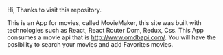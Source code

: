 
Hi, Thanks to visit this repository.

This is an App for movies, called MovieMaker,  this site was built with technologies such as React, React Router Dom, Redux, Css. This App consumes a movie api that is http://www.omdbapi.com/. You will have the posibility to search your movies and add Favorites movies.
